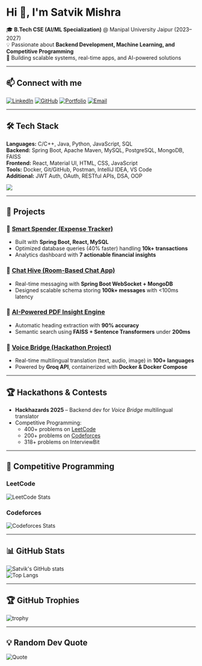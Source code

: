 # Hi 👋, I'm Satvik Mishra  

🎓 **B.Tech CSE (AI/ML Specialization)** @ Manipal University Jaipur (2023–2027)  
💡 Passionate about **Backend Development, Machine Learning, and Competitive Programming**  
📍 Building scalable systems, real-time apps, and AI-powered solutions  

---

## 📫 Connect with me
[![LinkedIn](https://img.shields.io/badge/LinkedIn-0A66C2.svg?style=flat&logo=linkedin&logoColor=white)](https://linkedin.com/in/satvik0100)
[![GitHub](https://img.shields.io/badge/GitHub-171515.svg?style=flat&logo=github&logoColor=white)](https://github.com/Satvik01000)
[![Portfolio](https://img.shields.io/badge/Portfolio-000000.svg?style=flat&logo=vercel&logoColor=white)](https://satvikmishra.tech)
[![Email](https://img.shields.io/badge/Email-D14836.svg?style=flat&logo=gmail&logoColor=white)](mailto:satvikmishra2192@gmail.com)

---

## 🛠️ Tech Stack
**Languages:** C/C++, Java, Python, JavaScript, SQL  
**Backend:** Spring Boot, Apache Maven, MySQL, PostgreSQL, MongoDB, FAISS  
**Frontend:** React, Material UI, HTML, CSS, JavaScript  
**Tools:** Docker, Git/GitHub, Postman, IntelliJ IDEA, VS Code  
**Additional:** JWT Auth, OAuth, RESTful APIs, DSA, OOP  

<p align="left">
<img src="https://skillicons.dev/icons?i=java,spring,react,js,python,cpp,mysql,postgres,mongodb,docker,git,html,css&theme=dark" />
</p>

---

## 🚀 Projects

### 🔹 [Smart Spender (Expense Tracker)](https://github.com/Satvik01000/SmartSpender)  
- Built with **Spring Boot, React, MySQL**  
- Optimized database queries (40% faster) handling **10k+ transactions**  
- Analytics dashboard with **7 actionable financial insights**  

### 🔹 [Chat Hive (Room-Based Chat App)](https://github.com/Satvik01000/ChatApp)  
- Real-time messaging with **Spring Boot WebSocket + MongoDB**  
- Designed scalable schema storing **100k+ messages** with <100ms latency  

### 🔹 [AI-Powered PDF Insight Engine](https://github.com/Satvik01000/AI-Powered-PDF-Insight-Engine)  
- Automatic heading extraction with **90% accuracy**  
- Semantic search using **FAISS + Sentence Transformers** under **200ms**  

### 🔹 [Voice Bridge (Hackathon Project)](https://github.com/Satvik01000/MultilingualCommunicator)  
- Real-time multilingual translation (text, audio, image) in **100+ languages**  
- Powered by **Groq API**, containerized with **Docker & Docker Compose**  

---

## 🏆 Hackathons & Contests
- **Hackhazards 2025** – Backend dev for *Voice Bridge* multilingual translator  
- Competitive Programming:  
  - 400+ problems on [LeetCode](https://leetcode.com/u/Satvik0100/)  
  - 200+ problems on [Codeforces](https://codeforces.com/profile/Satvik0100)  
  - 318+ problems on InterviewBit  

---

## 🧩 Competitive Programming

### LeetCode
![LeetCode Stats](https://leetcard.jacoblin.cool/Satvik0100?theme=dark&font=Karma&ext=contest)

### Codeforces
![Codeforces Stats](https://codeforces-readme-stats.vercel.app/api/card?username=Satvik0100&theme=dark)

---

## 📊 GitHub Stats
![Satvik's GitHub stats](https://github-readme-stats.vercel.app/api?username=Satvik01000&show_icons=true&theme=radical)  
![Top Langs](https://github-readme-stats.vercel.app/api/top-langs/?username=Satvik01000&layout=compact&theme=radical)

---

## 🏆 GitHub Trophies
![trophy](https://github-profile-trophy.vercel.app/?username=Satvik01000&theme=onedark)

---

## 💡 Random Dev Quote
![Quote](https://quotes-github-readme.vercel.app/api?type=horizontal&theme=radical)
